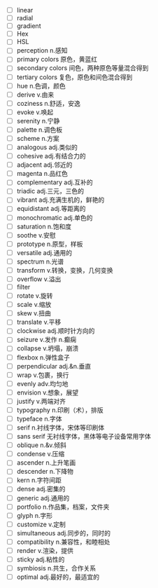 - [ ] linear
- [ ] radial
- [ ] gradient
- [ ] Hex
- [ ] HSL 
- [ ] perception n.感知
- [ ] primary colors 原色，黄蓝红
- [ ] secondary colors 间色，两种原色等量混合得到
- [ ] tertiary colors 复色，原色和间色混合得到
- [ ] hue n.色调，颜色
- [ ] derive v.由来
- [ ] coziness n.舒适，安逸
- [ ] evoke v.唤起
- [ ] serenity n.宁静
- [ ] palette n.调色板
- [ ] scheme n.方案
- [ ] analogous adj.类似的
- [ ] cohesive adj.有结合力的
- [ ] adjacent adj.邻近的
- [ ] magenta n.品红色
- [ ] complementary adj.互补的
- [ ] triadic adj.三元，三色的
- [ ] vibrant adj.充满生机的，鲜艳的
- [ ] equidistant adj.等距离的
- [ ] monochromatic adj.单色的
- [ ] saturation n.饱和度
- [ ] soothe v.安慰
- [ ] prototype n.原型，样板
- [ ] versatile adj.通用的
- [ ] spectrum n.光谱
- [ ] transform v.转换，变换，几何变换
- [ ] overflow v.溢出
- [ ] filter
- [ ] rotate v.旋转
- [ ] scale v.缩放
- [ ] skew v.扭曲
- [ ] translate v.平移
- [ ] clockwise adj.顺时针方向的
- [ ] seizure v.发作 n.癫痫
- [ ] collapse v.坍塌，崩溃
- [ ] flexbox n.弹性盒子
- [ ] perpendicular adj.&n.垂直
- [ ] wrap v.包裹，换行
- [ ] evenly adv.均匀地
- [ ] envision v.想象，展望
- [ ] justify v.两端对齐
- [ ] typography n.印刷（术），排版
- [ ] typeface n.字体
- [ ] serif n.衬线字体，宋体等印刷体
- [ ] sans serif 无衬线字体，黑体等电子设备常用字体
- [ ] oblique n.&v.倾斜
- [ ] condense v.压缩
- [ ] ascender n.上升笔画
- [ ] descender n.下降物
- [ ] kern n.字符间距
- [ ] dense adj.密集的
- [ ] generic adj.通用的
- [ ] portfolio n.作品集，档案，文件夹
- [ ] glyph n.字形
- [ ] customize v.定制
- [ ] simultaneous adj.同步的，同时的
- [ ] compatibility n.兼容性，和睦相处
- [ ] render v.渲染，提供
- [ ] sticky adj.粘性的
- [ ] symbiosis n.共生，合作关系
- [ ] optimal adj.最好的，最适宜的